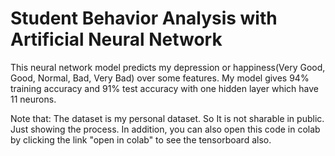 # Student Behavior Analysis with Artificial Neural Network
This neural network model predicts my depression or happiness(Very Good, Good, Normal, Bad, Very Bad) over some features. My model gives 94% training accuracy and 91% test accuracy with one hidden layer which have 11 neurons.

Note that: The dataset is my personal dataset. So It is not sharable in public. Just showing the process. In addition, you can also open this code in colab by clicking the link "open in colab" to see the tensorboard also.

